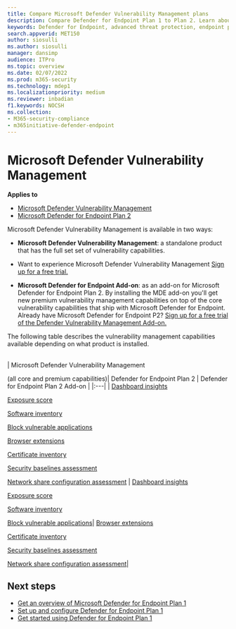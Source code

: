 ```yaml
---
title: Compare Microsoft Defender Vulnerability Management plans
description: Compare Defender for Endpoint Plan 1 to Plan 2. Learn about the differences between the plans and select the plan that suits your organization's needs.
keywords: Defender for Endpoint, advanced threat protection, endpoint protection
search.appverid: MET150  
author: siosulli
ms.author: siosulli
manager: dansimp 
audience: ITPro
ms.topic: overview
ms.date: 02/07/2022
ms.prod: m365-security
ms.technology: mdep1
ms.localizationpriority: medium
ms.reviewer: inbadian
f1.keywords: NOCSH  
ms.collection: 
- M365-security-compliance
- m365initiative-defender-endpoint
---
```


# Microsoft Defender Vulnerability Management

**Applies to**

- [Microsoft Defender Vulnerability Management](defender-vulnerability-management.md)
- [Microsoft Defender for Endpoint Plan 2](https://go.microsoft.com/fwlink/p/?linkid=2154037)

Microsoft Defender Vulnerability Management is available in two ways:

- **Microsoft Defender Vulnerability Management**: a standalone product that has the full set set of vulnerability capabilities. 
- Want to experience Microsoft Defender Vulnerability Management [Sign up for a free trial.](https://signup.microsoft.com/get-started/signup?products=dee3976b-2cfd-40c3-90b6-3147cbf03146)

- **Microsoft Defender for Endpoint Add-on**: as an add-on for Microsoft Defender for Endpoint Plan 2. By installing the MDE add-on you'll get new premium vulnerability management capabilities on top of the core vulnerability capabilities that ship with Microsoft Defender for Endpoint. Already have Microsoft Defender for Endpoint P2? [Sign up for a free trial of the Defender Vulnerability Management Add-on.](https://signup.microsoft.com/get-started/signup?products=5908ecaa-b8a7-4a04-b6c0-d44fd934b6f2)

The following table describes the vulnerability management capabilities available depending on what product is installed. <br/><br/>

| Microsoft Defender Vulnerability Management <p> (all core and premium capabilities)| Defender for Endpoint Plan 2  | Defender for Endpoint Plan 2 Add-on |
|:---|
| [Dashboard insights](tvm-dashboard-insights.md) <p> [Exposure score](tvm-exposure-score.md) <p> [Software inventory](tvm-software-inventory.md) <p> [Block vulnerable applications](tvm-block-vuln-apps.md) <p> [Browser extensions](.tvm-browser-extensions.md) <p> [Certificate inventory](tvm-certificate-inventory.md) <p> [Security baselines assessment](.tvm-security-baselines.md) <p> [Network share configuration assessment](tvm-network-share-assessment) | [Dashboard insights](tvm-dashboard-insights.md) <p> [Exposure score](tvm-exposure-score.md) <p> [Software inventory](tvm-software-inventory.md) <p> [Block vulnerable applications](tvm-block-vuln-apps.md)| [Browser extensions](tvm-browser-extensions.md) <p> [Certificate inventory](tvm-certificate-inventory.md) <p> [Security baselines assessment](tvm-security-baselines.md) <p> [Network share configuration assessment](tvm-network-share-assessment)|


## Next steps

- [Get an overview of Microsoft Defender for Endpoint Plan 1](defender-endpoint-plan-1.md)
- [Set up and configure Defender for Endpoint Plan 1](mde-p1-setup-configuration.md)
- [Get started using Defender for Endpoint Plan 1](mde-plan1-getting-started.md)

